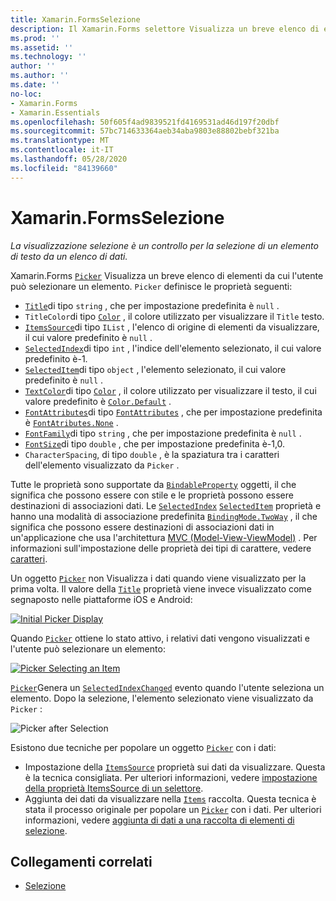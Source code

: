 ```yaml
---
title: Xamarin.FormsSelezione
description: Il Xamarin.Forms selettore Visualizza un breve elenco di elementi da cui l'utente può selezionare un elemento. Questo articolo illustra come usare la classe Picker per selezionare un elemento di testo da un elenco di dati.
ms.prod: ''
ms.assetid: ''
ms.technology: ''
author: ''
ms.author: ''
ms.date: ''
no-loc:
- Xamarin.Forms
- Xamarin.Essentials
ms.openlocfilehash: 50f605f4ad9839521fd4169531ad46d197f20dbf
ms.sourcegitcommit: 57bc714633364aeb34aba9803e88802bebf321ba
ms.translationtype: MT
ms.contentlocale: it-IT
ms.lasthandoff: 05/28/2020
ms.locfileid: "84139660"
---
```

# <a name="xamarinforms-picker"></a>Xamarin.FormsSelezione

_La visualizzazione selezione è un controllo per la selezione di un elemento di testo da un elenco di dati._

Xamarin.Forms [`Picker`](xref:Xamarin.Forms.Picker) Visualizza un breve elenco di elementi da cui l'utente può selezionare un elemento. `Picker` definisce le proprietà seguenti:

- [`Title`](xref:Xamarin.Forms.Picker.Title)di tipo `string` , che per impostazione predefinita è `null` .
- `TitleColor`di tipo [`Color`](xref:Xamarin.Forms.Color) , il colore utilizzato per visualizzare il `Title` testo.
- [`ItemsSource`](xref:Xamarin.Forms.Picker.ItemsSource)di tipo `IList` , l'elenco di origine di elementi da visualizzare, il cui valore predefinito è `null` .
- [`SelectedIndex`](xref:Xamarin.Forms.Picker.SelectedIndex)di tipo `int` , l'indice dell'elemento selezionato, il cui valore predefinito è-1.
- [`SelectedItem`](xref:Xamarin.Forms.Picker.SelectedItem)di tipo `object` , l'elemento selezionato, il cui valore predefinito è `null` .
- [`TextColor`](xref:Xamarin.Forms.Picker.TextColor)di tipo [`Color`](xref:Xamarin.Forms.Color) , il colore utilizzato per visualizzare il testo, il cui valore predefinito è [`Color.Default`](xref:Xamarin.Forms.Color.Default) .
- [`FontAttributes`](xref:Xamarin.Forms.Picker.FontAttributes)di tipo [`FontAttributes`](xref:Xamarin.Forms.FontAttributes) , che per impostazione predefinita è [`FontAtributes.None`](xref:Xamarin.Forms.FontAttributes.None) .
- [`FontFamily`](xref:Xamarin.Forms.Picker.FontFamily)di tipo `string` , che per impostazione predefinita è `null` .
- [`FontSize`](xref:Xamarin.Forms.Picker.FontSize)di tipo `double` , che per impostazione predefinita è-1,0.
- `CharacterSpacing`, di tipo `double` , è la spaziatura tra i caratteri dell'elemento visualizzato da `Picker` .

Tutte le proprietà sono supportate da [`BindableProperty`](xref:Xamarin.Forms.BindableProperty) oggetti, il che significa che possono essere con stile e le proprietà possono essere destinazioni di associazioni dati. Le [`SelectedIndex`](xref:Xamarin.Forms.Picker.SelectedIndex) [`SelectedItem`](xref:Xamarin.Forms.Picker.SelectedItem) proprietà e hanno una modalità di associazione predefinita [`BindingMode.TwoWay`](xref:Xamarin.Forms.BindingMode.TwoWay) , il che significa che possono essere destinazioni di associazioni dati in un'applicazione che usa l'architettura [MVC (Model-View-ViewModel)](~/xamarin-forms/enterprise-application-patterns/mvvm.md) . Per informazioni sull'impostazione delle proprietà dei tipi di carattere, vedere [caratteri](~/xamarin-forms/user-interface/text/fonts.md).

Un oggetto [`Picker`](xref:Xamarin.Forms.Picker) non Visualizza i dati quando viene visualizzato per la prima volta. Il valore della [`Title`](xref:Xamarin.Forms.Picker.Title) proprietà viene invece visualizzato come segnaposto nelle piattaforme iOS e Android:

[![](images/picker-initial.png "Initial Picker Display")](images/picker-initial-large.png#lightbox "Initial Picker Display")

Quando [`Picker`](xref:Xamarin.Forms.Picker) ottiene lo stato attivo, i relativi dati vengono visualizzati e l'utente può selezionare un elemento:

[![](images/picker-selection.png "Picker Selecting an Item")](images/picker-selection-large.png#lightbox "Picker Selecting an Item")

[`Picker`](xref:Xamarin.Forms.Picker)Genera un [`SelectedIndexChanged`](xref:Xamarin.Forms.Picker.SelectedIndexChanged) evento quando l'utente seleziona un elemento. Dopo la selezione, l'elemento selezionato viene visualizzato da `Picker` :

![](images/picker-after-selection.png "Picker after Selection")

Esistono due tecniche per popolare un oggetto [`Picker`](xref:Xamarin.Forms.Picker) con i dati:

- Impostazione della [`ItemsSource`](xref:Xamarin.Forms.Picker.ItemsSource) proprietà sui dati da visualizzare. Questa è la tecnica consigliata. Per ulteriori informazioni, vedere [impostazione della proprietà ItemsSource di un selettore](populating-itemssource.md).
- Aggiunta dei dati da visualizzare nella [`Items`](xref:Xamarin.Forms.Picker.Items) raccolta. Questa tecnica è stata il processo originale per popolare un [`Picker`](xref:Xamarin.Forms.Picker) con i dati. Per ulteriori informazioni, vedere [aggiunta di dati a una raccolta di elementi di selezione](populating-items.md).

## <a name="related-links"></a>Collegamenti correlati

- [Selezione](xref:Xamarin.Forms.Picker)
